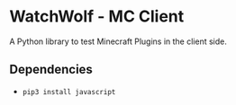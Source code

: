 # WatchWolf - MC Client
A Python library to test Minecraft Plugins in the client side.

## Dependencies
- `pip3 install javascript`